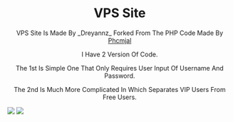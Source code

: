 <h1 align="center">VPS Site</h1>


<p align="center">VPS Site Is Made By _Dreyannz_ Forked From The PHP Code Made By <a href=https://www.phcorner.net/members/1189527/>Phcmjal</a></p>
<p align="center">I Have 2 Version Of Code.</p>
<p align="center"> The 1st Is Simple One That Only Requires User Input Of Username And Password.</p>
<p align="center">The 2nd Is Much More Complicated In Which Separates VIP Users From Free Users.</p>


<img src="https://img.shields.io/badge/Build-1.0-blue.svg">

<img src="https://img.shields.io/badge/Build-2.0-blue.svg">
